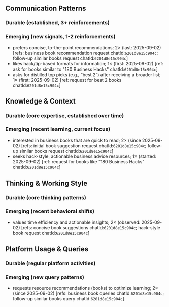 ## Communication Patterns
### Durable (established, 3+ reinforcements)

### Emerging (new signals, 1-2 reinforcements)
- prefers concise, to-the-point recommendations; 2× (last: 2025-09-02) [refs: business book recommendation request chatId:`6201d8e15c904c`; follow-up similar books request chatId:`6201d8e15c904c`]
- likes hack/tip-based formats for information; 1× (first: 2025-09-02) [ref: ask for books similar to "180 Business Hacks" chatId:`6201d8e15c904c`]
- asks for distilled top picks (e.g., “best 2”) after receiving a broader list; 1× (first: 2025-09-02) [ref: request for best 2 books chatId:`6201d8e15c904c`]

## Knowledge & Context
### Durable (core expertise, established over time)

### Emerging (recent learning, current focus)
- interested in business books that are quick to read; 2× (since 2025-09-02) [refs: initial book suggestion request chatId:`6201d8e15c904c`; follow-up similar books request chatId:`6201d8e15c904c`]
- seeks hack-style, actionable business advice resources; 1× (started: 2025-09-02) [ref: request for books like "180 Business Hacks" chatId:`6201d8e15c904c`]

## Thinking & Working Style
### Durable (core thinking patterns)

### Emerging (recent behavioral shifts)
- values time efficiency and actionable insights; 2× (observed: 2025-09-02) [refs: concise book suggestions chatId:`6201d8e15c904c`; hack-style book request chatId:`6201d8e15c904c`]

## Platform Usage & Queries
### Durable (regular platform activities)

### Emerging (new query patterns)
- requests resource recommendations (books) to optimize learning; 2× (since 2025-09-02) [refs: business book queries chatId:`6201d8e15c904c`; follow-up similar books query chatId:`6201d8e15c904c`]